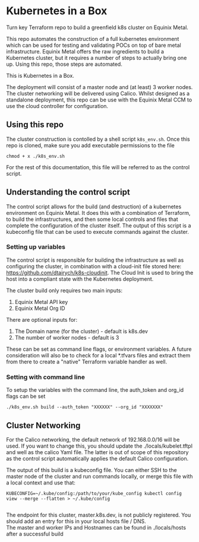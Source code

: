 # Kubernetes in a Box

Turn key Terraform repo to build a greenfield k8s cluster on Equinix Metal.  

This repo automates the construction of a full kubernetes environment which can be used for testing and validating POCs on top of bare metal infrastructure.  Equinix Metal offers the raw ingredients to build a Kubernetes cluster, but it requires a number of steps to actually bring one up.  Using this repo, those steps are automated.

This is Kubernetes in a Box.

The deployment will consist of a master node and (at least) 3 worker nodes.  The cluster networking will be delivered using Calico.  Whilst designed as a standalone deployment, this repo can be use with the Equinix Metal CCM to use the cloud controller for configuration.

## Using this repo

The cluster construction is contolled by a shell script ```k8s_env.sh```.  Once this repo is cloned, make sure you add executable permissions to the file
```console
chmod + x ./k8s_env.sh
```

For the rest of this documentation, this file will be referred to as the control script.

## Understanding the control script

The control script allows for the build (and destruction) of a kubernetes environment on Equinix Metal.  It does this with a combination of Terraform, to build the infrastructures, and then some local controls and files that complete the configuration of the cluster itself.
The output of this script is a kubeconfig file that can be used to execute commands against the cluster.

### Setting up variables

The control script is responsible for building the infrastructure as well as configuring the cluster, in combination with a cloud-init file stored here: https://github.com/dtairych/k8s-cloudinit.  The Cloud Init is used to bring the host into a compliant state with the Kubernetes deployment.

The cluster build only requires two main inputs:
1. Equinix Metal API key
2. Equinix Metal Org ID

There are optional inputs for:
1. The Domain name (for the cluster) - default is k8s.dev
2. The number of worker nodes - default is 3

These can be set as command line flags, or environment variables.  A future consideration will also be to check for a local *.tfvars files and extract them from there to create a "native" Terraform variable handler as well.

### Setting with command line

To setup the variables with the command line, the auth_token and org_id flags can be set

```console
./k8s_env.sh build --auth_token "XXXXXX" --org_id "XXXXXXX"
```

## Cluster Networking

For the Calico networking, the default network of 192.168.0.0/16 will be used.  If you want to change this, you should update the ./locals/kubelet.tftpl and well as the calico Yaml file.  The latter is out of scope of this repository as the control script automatically applies the default Calico configuration.


The output of this build is a kubeconfig file.  You can either SSH to the master node of the cluster and run commands locally, or merge this file with a local context and use that:

```console
KUBECONFIG=~/.kube/config:/path/to/your/kube_config kubectl config view --merge --flatten > ~/.kube/config
```
```console

```

The endpoint for this cluster, master.k8s.dev, is not publicly registered.  You should add an entry for this in your local hosts file / DNS.  
The master and worker IPs and Hostnames can be found in ./locals/hosts after a successful build
